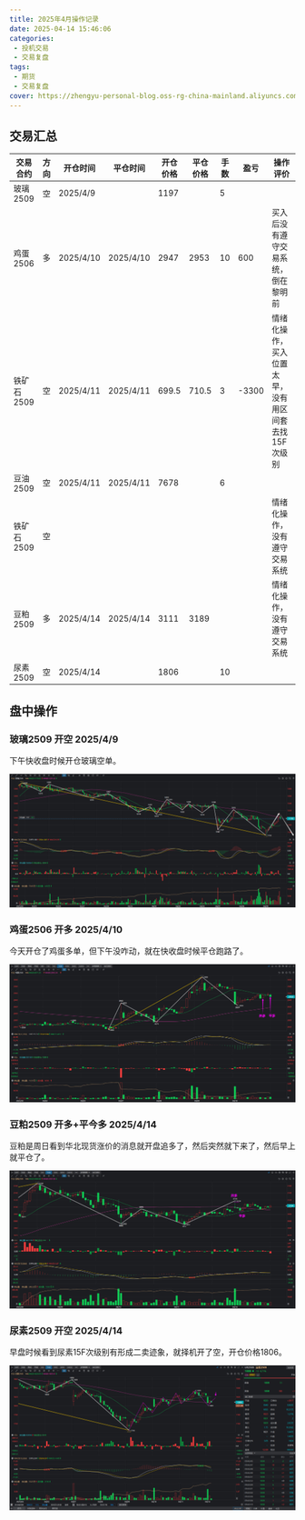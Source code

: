 ```yaml
---
title: 2025年4月操作记录
date: 2025-04-14 15:46:06
categories: 
 - 投机交易
 - 交易复盘
tags:
 - 期货
 - 交易复盘
cover: https://zhengyu-personal-blog.oss-rg-china-mainland.aliyuncs.com/trade-record.png
---
```


## 交易汇总

| 交易合约 | 方向 | 开仓时间  | 平仓时间  | 开仓价格 | 平仓价格 | 手数 | 盈亏 | 操作评价                                            |
| ---------- | --------- | --------- | -------- | -------- | ---- | ---- | ---------------------------- | ---------------------------- |
| 玻璃2509   | 空       | 2025/4/9  |           | 1197     |          | 5    |      |                              |
| 鸡蛋2506   | 多       | 2025/4/10 | 2025/4/10 | 2947     | 2953     | 10   | 600  | 买入后没有遵守交易系统，倒在黎明前 |
| 铁矿石2509 | 空       | 2025/4/11 | 2025/4/11 | 699.5    | 710.5    | 3    | -3300 | 情绪化操作，买入位置太早，没有用区间套去找15F次级别 |
| 豆油2509   | 空       | 2025/4/11 | 2025/4/11 | 7678     |          | 6    |      |                              |
| 铁矿石2509 | 空       |           |           |          |          |      |      | 情绪化操作，没有遵守交易系统 |
| 豆粕2509   | 多       | 2025/4/14 | 2025/4/14 | 3111     | 3189     |      |      | 情绪化操作，没有遵守交易系统 |
| 尿素2509   | 空       | 2025/4/14 |  | 1806 |          | 10 |      |                              |

## 盘中操作

### 玻璃2509 开空 2025/4/9

下午快收盘时候开仓玻璃空单。

![img](./v2-e5f081060a357e44d54b61c8885c1e54_r.jpg)

### 鸡蛋2506 开多 2025/4/10

今天开仓了鸡蛋多单，但下午没咋动，就在快收盘时候平仓跑路了。

![img](./v2-67bcbf0f654c461ee45b9cc74799c190_r.jpg)

### 豆粕2509 开多+平今多 2025/4/14

豆粕是周日看到华北现货涨价的消息就开盘追多了，然后突然就下来了，然后早上就平仓了。

![image-20250414153901195](./image-20250414153901195.png)

### 尿素2509 开空 2025/4/14

早盘时候看到尿素15F次级别有形成二卖迹象，就择机开了空，开仓价格1806。

![image-20250414153442414](./image-20250414153442414.png)